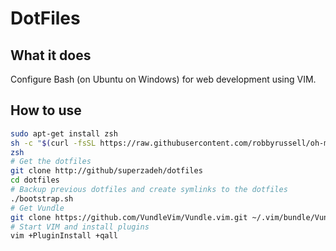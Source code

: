 # DotFiles

## What it does

Configure Bash (on Ubuntu on Windows) for web development using VIM.

## How to use 

```sh
sudo apt-get install zsh
sh -c "$(curl -fsSL https://raw.githubusercontent.com/robbyrussell/oh-my-zsh/master/tools/install.sh)"
zsh
# Get the dotfiles
git clone http://github/superzadeh/dotfiles
cd dotfiles
# Backup previous dotfiles and create symlinks to the dotfiles
./bootstrap.sh
# Get Vundle
git clone https://github.com/VundleVim/Vundle.vim.git ~/.vim/bundle/Vundle.vim
# Start VIM and install plugins
vim +PluginInstall +qall
```
